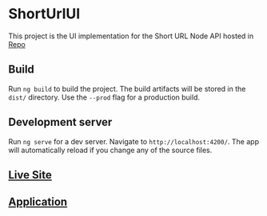 # ShortUrlUI

This project is the UI implementation for the Short URL Node API hosted in [Repo](https://github.com/aajayk/ShortURL) 


## Build

Run `ng build` to build the project. The build artifacts will be stored in the `dist/` directory. Use the `--prod` flag for a production build.

## Development server

Run `ng serve` for a dev server. Navigate to `http://localhost:4200/`. The app will automatically reload if you change any of the source files.

## [Live Site ](https://shorten-er.netlify.app/)
## [Application ](https://ibb.co/CHHdyHq)

